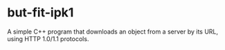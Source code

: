 # but-fit-ipk1
A simple C++ program that downloads an object from a server by its URL, using HTTP 1.0/1.1 protocols.
